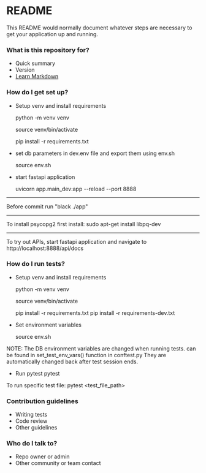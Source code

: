 # README #

This README would normally document whatever steps are necessary to get your application up and running.

### What is this repository for? ###

* Quick summary
* Version
* [Learn Markdown](https://bitbucket.org/tutorials/markdowndemo)

### How do I get set up? ###

* Setup venv and install requirements

    python -m venv venv

    source venv/bin/activate

    pip install -r requirements.txt

* set db parameters in dev.env file and export them using env.sh

    source env.sh

* start fastapi application

    uvicorn app.main_dev:app --reload --port 8888

---

Before commit run "black ./app"

---
To install psycopg2 first install:
sudo apt-get install libpq-dev

---

To try out APIs, start fastapi application and navigate to
http://localhost:8888/api/docs


### How do I run tests? ###
* Setup venv and install requirements

    python -m venv venv

    source venv/bin/activate

    pip install -r requirements.txt
    pip install -r requirements-dev.txt

* Set environment variables 

    source env.sh

NOTE: The DB environment variables are changed when running tests. can be found in set_test_env_vars() function in conftest.py They are automatically changed back after test session ends.

* Run pytest
    pytest

To run specific test file:
    pytest <test_file_path>

### Contribution guidelines ###

* Writing tests
* Code review
* Other guidelines

### Who do I talk to? ###

* Repo owner or admin
* Other community or team contact
